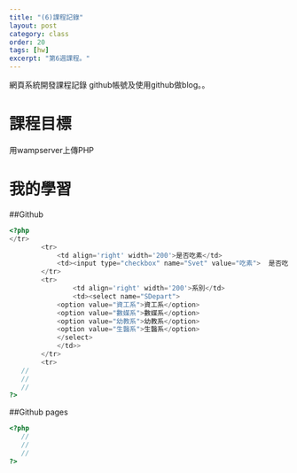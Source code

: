 ```yaml
---
title: "(6)課程記錄"
layout: post
category: class
order: 20
tags: [hw]
excerpt: "第6週課程。"
---
```

網頁系統開發課程記錄
github帳號及使用github做blog。。

# 課程目標
用wampserver上傳PHP

# 我的學習

##Github

```php
<?php
</tr>
        <tr>
            <td align='right' width='200'>是否吃素</td>
            <td><input type="checkbox" name="Svet" value="吃素">  是否吃素</td>>
        </tr>
        <tr>
                <td align='right' width='200'>系別</td>
                <td><select name="SDepart">   
            <option value="資工系">資工系</option>
            <option value="數媒系">數媒系</option>
            <option value="幼教系">幼教系</option>
            <option value="生醫系">生醫系</option>
            </select>
            </td>>
        </tr>
        <tr>
   //
   //
   //
?>
```
##Github pages

```php
<?php
   //
   //
   //
?>
```


[1]: https://github.com/        "GitHub"
[2]: https://pages.github.com/  "GitHub Pages"
[3]: https://jekyllrb.com/      "Jekyll"
[4]: http://markdown.tw         "Markdown文件"
[5]: http://dillinger.io/       "Dillinger"








